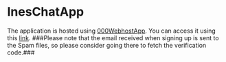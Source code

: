 # InesChatApp

The application is hosted using [000WebhostApp](https://fr.000webhost.com/). You can access it using this [link](https://ineschatapplication.000webhostapp.com/).
###Please note that the email received when signing up is sent to the Spam files, so please consider going there to fetch the verification code.###
